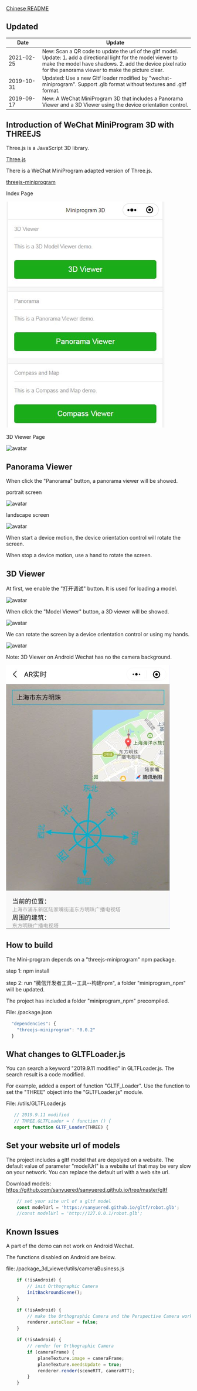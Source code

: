 [Chinese README](https://zhuanlan.zhihu.com/p/82773324)  

## Updated

| Date　　　| Update |
| -- | -- |
| 2021-02-25 | New: Scan a QR code to update the url of the gltf model. Update: 1. add a directional light for the model viewer to make the model have shadows. 2. add the device pixel ratio for the panorama viewer to make the picture clear. |
| 2019-10-31 | Updated: Use a new Gltf loader modified by "wechat-miniprogram". Support .glb format without textures and .gltf format. |
| 2019-09-17 | New: A WeChat MiniProgram 3D that includes a Panorama Viewer and a 3D Viewer using the device orientation control. |

## Introduction of WeChat MiniProgram 3D with THREEJS

Three.js is a JavaScript 3D library.

[Three.js](https://github.com/mrdoob/three.js)

There is a WeChat MiniProgram adapted version of Three.js.

[threejs-miniprogram](https://github.com/wechat-miniprogram/threejs-miniprogram)
 
Index Page

![avatar](screenshot/1.jpg)

3D Viewer Page

![avatar](screenshot/8.gif)

## Panorama Viewer

When click the "Panorama" button, a panorama viewer will be showed.

portrait screen

![avatar](screenshot/2.jpg)

landscape screen

![avatar](screenshot/3.jpg)

When start a device motion, the device orientation control will rotate the screen.

When stop a device motion, use a hand to rotate the screen.

## 3D Viewer

At first, we enable the "打开调试" button. It is used for loading a model.

![avatar](screenshot/4.jpg)

When click the "Model Viewer" button, a 3D viewer will be showed.

![avatar](screenshot/5.jpg)

We can rotate the screen by a device orientation control or using my hands.

![avatar](screenshot/6.jpg)

Note: 3D Viewer on Android Wechat has no the camera background.

![avatar](screenshot/7.jpg)

## How to build

The Mini-program depends on a "threejs-miniprogram" npm package. 

step 1: npm install

step 2: run "微信开发者工具--工具--构建npm", a folder "miniprogram_npm" will be updated.

The project has included a folder "miniprogram_npm" precompiled.

File: /package.json

```javascript
  "dependencies": {
    "threejs-miniprogram": "0.0.2"
  }
```

## What changes to GLTFLoader.js

You can search a keyword "2019.9.11 modified" in GLTFLoader.js. The search result is a code modified.

For example, added a export of function "GLTF_Loader". Use the function to set the "THREE" object into the "GLTFLoader.js" module.

File: /utils/GLTFLoader.js

```javascript
   // 2019.9.11 modified
   // THREE.GLTFLoader = ( function () {
   export function GLTF_Loader(THREE) {
```
## Set your website url of models

The project includes a gltf model that are depolyed on a website. The default value of parameter "modelUrl" is a website url that may be very slow on your network. You can replace the default url with a web site url.

Download models: https://github.com/sanyuered/sanyuered.github.io/tree/master/gltf

```javascript
    // set your site url of a gltf model
    const modelUrl = 'https://sanyuered.github.io/gltf/robot.glb';
    //const modelUrl = 'http://127.0.0.1/robot.glb';
```
## Known Issues

A part of the demo can not work on Android Wechat. 

The functions disabled on Android are below.

file: /package_3d_viewer/utils/cameraBusiness.js

```javascript
    if (!isAndroid) {
        // init Orthographic Camera
        initBackroundScene();
    }

```

```javascript
    if (!isAndroid) {
        // make the Orthographic Camera and the Perspective Camera work together.
        renderer.autoClear = false;
    }
```

```javascript
    if (!isAndroid) {
        // render for Orthographic Camera
        if (cameraFrame) {
            planeTexture.image = cameraFrame;
            planeTexture.needsUpdate = true;
            renderer.render(sceneRTT, cameraRTT);
        }
    }
```
